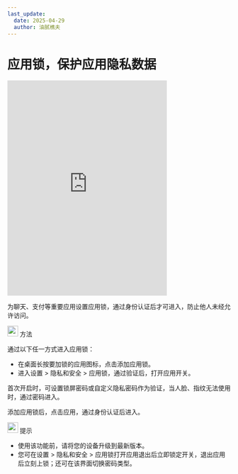 ```yaml
---
last_update:
  date: 2025-04-29
  author: 油腻樵夫
---
```


# 应用锁，保护应用隐私数据

<iframe src="https://tips-p01-drcn.dbankcdn.cn/MODEL/EMUI/C00B030/resource/card/202508180uszcw/zh-cn/image/video/10044533_f001_AppLock.mp4#toolbar=0" scrolling="no" border="0" frameborder="no" framespacing="0" allowfullscreen="true" width="360" height="486"> </iframe>


为聊天、支付等重要应用设置应用锁，通过身份认证后才可进入，防止他人未经允许访问。

<img src="https://tips-p01-drcn.dbankcdn.cn/MODEL/EMUI/C00B030/resource/card/202503041becsx/zh-cn/image/common/buttons/fig_method.png" width="24" height="24"/> 方法

通过以下任一方式进入应用锁：

+   在桌面长按要加锁的应用图标，点击添加应用锁。
+   进入设置 > 隐私和安全 > 应用锁，通过验证后，打开应用开关。

首次开启时，可设置锁屏密码或自定义隐私密码作为验证，当人脸、指纹无法使用时，通过密码进入。

添加应用锁后，点击应用，通过身份认证后进入。

<img src="https://tips-p01-drcn.dbankcdn.cn/MODEL/EMUI/C00B030/resource/card/202508300vZjQz/zh-cn/image/common/buttons/fig_tips.png" width="24" height="24"/> 提示

+   使用该功能前，请将您的设备升级到最新版本。
+   您可在设置 > 隐私和安全 > 应用锁打开应用退出后立即锁定开关，退出应用后立刻上锁；还可在该界面切换密码类型。
